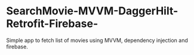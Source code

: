 # SearchMovie-MVVM-DaggerHilt-Retrofit-Firebase-
Simple app to fetch list of movies using MVVM, dependency injection and firebase.
